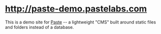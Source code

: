 # http://paste-demo.pastelabs.com

This is a demo site for [Paste](https://github.com/paste/Paste) -- a lightweight "CMS" built around static files and folders instead of a database.

